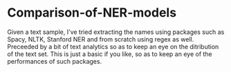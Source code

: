 # Comparison-of-NER-models
Given a text sample, I've tried extracting the names using packages such as Spacy, NLTK, Stanford NER and from scratch using regex as well. Preceeded by a bit of text analytics so as to keep an eye on the ditribution of the text set.
This is just a basic if you like, so as to keep an eye of the performances of such packages.
